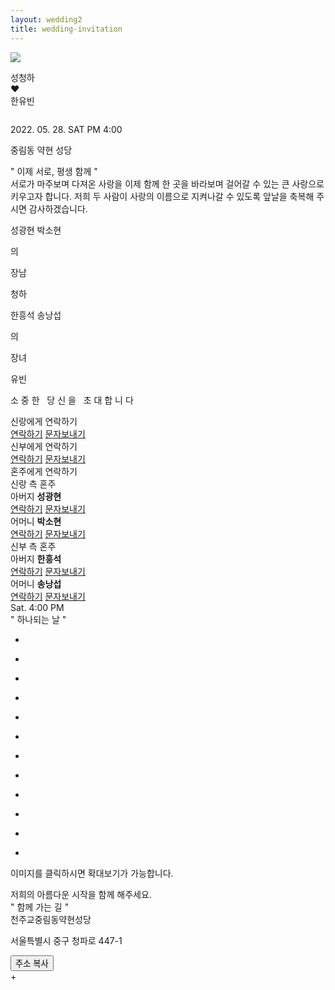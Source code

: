 ```yaml
---
layout: wedding2
title: wedding-invitation
---
```



<head>

<meta charset="utf-8">
<title> 성청하♡한유빈의 모바일청첩장입니다. </title>
<meta name="viewport" content="width=device-width,initial-scale=1.0,maximum-scale=5.0,minimum-scale=1.0,user-scalable=yes,target-densitydpi=medium-dpi" />
<meta name="format-detection" content="telephone=no" />
<meta property="og:type" content="website">
<meta property="og:image" content="../assets/invitation/img/church-1.jpeg"> <!-- Link Image -->
<meta property="og:title" content="성청하♡한유빈의 모바일청첩장"> <!-- Link Title -->
<meta property="og:description" content="우리 결혼합니다"> <!-- Link Text -->
<meta property="og:url" content="https://chunghasung.org/wedding-invitation"> <!-- Link URL -->
<link rel="stylesheet" type="text/css" href="../assets/invitation/css/kopubbatang.css" /> <!-- font-family: 'KoPub Batang'; -->
<link rel="stylesheet" type="text/css" href="../assets/invitation/css/nanummyeongjo.css" /> <!-- font-family: 'Nanum Myeongjo'; -->
<link rel="stylesheet" type="text/css" href="../assets/invitation/css/notosanskr.css" /> <!-- font-family: 'Noto Sans KR'; -->
<link rel="stylesheet" type="text/css" href="../assets/invitation/css/nanumgothic.css" /> <!-- font-family: 'Nanum Gothic'; -->
<link rel="stylesheet" type="text/css" href="../assets/invitation/css/lightSlider.css" />
<link rel="stylesheet" type="text/css" href="../assets/invitation/css/style.css" />
<link rel="stylesheet" type="text/css" href="../assets/invitation/css/videocontrols.css" />
<link rel="stylesheet" type="text/css" href="../assets/invitation/css/player.css" />
<link rel="stylesheet" type="text/css" href="../assets/invitation/css/common.css" />
<script type="text/javascript" src="../assets/invitation/js/jquery-1.12.4.min.js"></script> 
<script type="text/javascript" src="../assets/invitation/js/jquery-ui.min.js"></script>
<script type="text/javascript" src="../assets/invitation/js/lightSlider.js"></script>
<script type="text/javascript" src="../assets/invitation/js/jquery.rwdImageMaps.min.js"></script>
<script type="text/javascript" src="../assets/invitation/js/common.js"></script>
<script type="text/javascript" src="../assets/invitation/js/object_hash.js"></script>
</head>
<body class="mcard_31">
<div class="wrapper">

<section id="content">
<!--player-->
<div class="music">
<a href="javascript:music_player()">
<div>
  <img id="m_on" src="../assets/invitation/img/music_01_off.png" tppabs="../assets/invitation/img/music_01_off.png"/>
  <p style="display:none;" id="m_off">stop</p>
</div>
</a>
<audio id="audio" preload="none" loop="loop" src="../assets/invitation/music/bgm1.mp3"></audio>
</div>
<!--//player-->

<!--// 비주얼 -->
<section class="visual-section">
<div class="vertical-top">
<div class="vertical-item tit" id="hello">
<p class="p2">
성청하<br>
❤<br>
한유빈
</p>
</div>
<div class="vertical-item photo">
<img src="../assets/invitation/img/church-1.jpeg" alt="">
</div>
<div class="vertical-item info">
<p class="date">
2022. 05. 28. SAT PM 4:00
</p>
<p class="txt">
중림동 약현 성당 
</p>
</div>
</div>
</section>
<!-- 비주얼 //-->

<!--// 인사말 -->
<section class="greeting-section">
<div class="sec-tit">" 이제 서로, 평생 함께 "</div>
<div class="sec-txt">서로가 마주보며 다져온 사랑을
이제 함께 한 곳을 바라보며
걸어갈 수 있는 큰 사랑으로
키우고자 합니다.
저희 두 사람이 사랑의 이름으로
지켜나갈 수 있도록
앞날을 축복해 주시면
감사하겠습니다.</div>
<div class="info">
<div class="ib">
<div class="tb">
<div class="row">
<p class="honju">
<span class="gt-span">성광현</span>
<span class="gt-span bul"></span>
<span class="gt-span">박소현</span>
</p>
<p class="default">의</p>
<p class="gwangye">장남</p>
<p class="slsb">청하</p>
</div>
<div class="row">
<p class="honju">
<span class="gt-span">한흥석</span>
<span class="gt-span bul"></span>
<span class="gt-span">송낭섭</span>
</p>
<p class="default">의</p>
<p class="gwangye">장녀</p>
<p class="slsb">유빈</p>
</div>
</div>
</div>
</div>
</section>
<!-- 인사말 //-->

<!--// 배너 -->
<section class="banner-section">
<div class="tb">
<p class="txt">소 중 한 &nbsp; 당 신 을 &nbsp; 초 대 합 니 다</p>
</div>
</section>
<!-- 배너 //-->

<!--// 신랑 신부에게 연락하기 -->
<section class="slsbTel-section">
<div class="ib">
<div class="row">
<div class="slsb-tit">신랑에게 연락하기</div>
<div class="slsb-btn">
<a href="tel:01027196934" class="com-btn tel sl">연락하기</a>
<a href="sms:01027196934" class="com-btn sms">문자보내기</a>
</div>
</div>
<div class="row">
<div class="slsb-tit">신부에게 연락하기</div>
<div class="slsb-btn">
<a href="tel:01092337299" class="com-btn tel sb">연락하기</a>
<a href="sms:01092337299" class="com-btn sms">문자보내기</a>
</div>
</div>
</div>
</section>
<!-- 신랑 신부에게 연락하기 //-->

<!--// 혼주에게 연락하기 -->
<section class="honjuTel-section">
<div class="tit">혼주에게 연락하기</div>
<div class="con">
<div class="col">
<div class="honju-tit sl">신랑 측 혼주</div>
<div class="box first">
<div class="name"><span>아버지</span> <strong>성광현</strong></div>
<div class="honju-btn">
<a href="tel:01054869607" class="com-btn tel sl">연락하기</a>
<a href="sms:01054869607" class="com-btn sms">문자보내기</a>
</div>
</div>
<div class="box">
<div class="name"><span>어머니</span> <strong>박소현</strong></div>
<div class="honju-btn">
<a href="tel:01063739607" class="com-btn tel sl">연락하기</a>
<a href="sms:01063739607" class="com-btn sms">문자보내기</a>
</div>
</div>
</div>
<div class="col">
<div class="honju-tit sb">신부 측 혼주</div>
<div class="box first">
<div class="name"><span>아버지</span> <strong>한흥석</strong></div>
<div class="honju-btn">
<a href="tel:01025305143" class="com-btn tel sb">연락하기</a>
<a href="sms:01025305143" class="com-btn sms">문자보내기</a>
</div>
</div>
<div class="box">
<div class="name"><span>어머니</span> <strong>송낭섭</strong></div>
<div class="honju-btn">
<a href="tel:01064605143" class="com-btn tel sb">연락하기</a>
<a href="sms:01064605143" class="com-btn sms">문자보내기</a>
</div>
</div>
</div>
</div>
</section>
<!-- 혼주에게 연락하기 //-->

<!--// 달력 -->
<section class="calendar-section">
<div class="calendar-wrap">
<div id="calendar"></div>
<div class="day-time">
<span class="day">Sat.</span> <span class="time">4:00 PM</span>
</div>
</div>
</section>
<!-- 달력 //-->

<!--// 갤러리 -->
<section class="gallery-section type3">
<div class="sec-tit">" 하나되는 날 "</div>
<div class="contain">
<ul class="type3-list">
<li onclick="galleryPOP('open', 'type3', 1);">
<div class="box" style="background-image:url(../assets/invitation/img/church-1.jpeg);"></div>
</li>
<li onclick="galleryPOP('open', 'type3', 2);">
<div class="box" style="background-image:url(../assets/invitation/img/church-2.jpeg);"></div>
</li>
<li onclick="galleryPOP('open', 'type3', 3);">
<div class="box" style="background-image:url(../assets/invitation/img/church-2.jpeg);"></div>
</li>
<li onclick="galleryPOP('open', 'type3', 4);">
<div class="box" style="background-image:url(../assets/invitation/img/church-2.jpeg);"></div>
</li>
<li onclick="galleryPOP('open', 'type3', 5);">
<div class="box" style="background-image:url(../assets/invitation/img/church-2.jpeg);"></div>
</li>
<li onclick="galleryPOP('open', 'type3', 6);">
<div class="box" style="background-image:url(../assets/invitation/img/church-2.jpeg);"></div>
</li>
<li onclick="galleryPOP('open', 'type3', 7);">
<div class="box" style="background-image:url(../assets/invitation/img/church-2.jpeg);"></div>
</li>
<li onclick="galleryPOP('open', 'type3', 8);">
<div class="box" style="background-image:url(../assets/invitation/img/church-2.jpeg);"></div>
</li>
<li onclick="galleryPOP('open', 'type3', 9);">
<div class="box" style="background-image:url(../assets/invitation/img/church-2.jpeg);"></div>
</li>
<li onclick="galleryPOP('open', 'type3', 10);">
<div class="box" style="background-image:url(../assets/invitation/img/church-2.jpeg);"></div>
</li>
<li onclick="galleryPOP('open', 'type3', 11);">
<div class="box" style="background-image:url(../assets/invitation/img/church-2.jpeg);"></div>
</li>
<li onclick="galleryPOP('open', 'type3', 12);">
<div class="box" style="background-image:url(../assets/invitation/img/church-2.jpeg);"></div>
</li>
</ul>
<p class="ex">이미지를 클릭하시면 확대보기가 가능합니다.</p>
</div>
</section>
<!-- 갤러리 //-->

<!--// 텍스트 배너 -->
<section class="tbanner-section">
<div class="text vertical">
<div class="text">저희의
아름다운 시작을
함께 해주세요.</div>
</div>
</section>
<!-- 텍스트 배너 //-->

<!--// 오시는길 -->
<section class="location-section">
<div class="sec-tit">" 함께 가는 길 "</div>
<div class="map-area">
<div class="head">
<div class="tit">천주교중림동약현성당</div>
<div class="txt">
<p>서울특별시 중구 청파로 447-1</p>
</div>
<button type="button" class="btn" onclick="addressCopyLink('서울특별시 중구 청파로 447-1')">주소 복사</button>
</div>
<div id="map_canvas" class="map">+


<div style="font:normal normal 400 12px/normal dotum, sans-serif; width:100%; height:100%; color:#333; position:relative">
<div style="height: 100%;">
<script type="text/javascript" src="//dapi.kakao.com/v2/maps/sdk.js?appkey=d6cc107b2a366895e22e0ba2626f4df2"></script>
<script>
var container = document.getElementById('map_canvas');
var options = {
center: new kakao.maps.LatLng(37.559081953946645, 126.96697441028365),
        level: 3
};

var map = new kakao.maps.Map(container, options);
var marker = new kakao.maps.Marker({ 
    // 지도 중심좌표에 마커를 생성합니다 
    position: map.getCenter() 
}); 
// 지도에 마커를 표시합니다
marker.setMap(map);


var infowindow = new kakao.maps.InfoWindow({
        content: '<div id="a" class="txt" style="font-size:15px;width:150px;text-align:center;padding:6px 0;">천주교중림동약현성당</div>'});
infowindow.open(map, marker);


</script>
</div>
</div>
</div>
<div class="link">
<ul>
<li>
<a target="_blank" class="tmap" href="https://apis.openapi.sk.com/tmap/app/routes?appKey=l7xx3a68a3c58b74417cbd7410f35f042b08&name=천주교중림동약현성당&lon=126.96697441028365&lat=37.559081953946645">티맵</a>
</li>
<li>
<script src="https://developers.kakao.com/sdk/js/kakao.min.js"></script>
<script src="//developers.kakao.com/sdk/js/kakao.min.js"></script>
<script type='text/javascript'>
Kakao.init('d6cc107b2a366895e22e0ba2626f4df2');
function kakao_navi(){
  if( /Android|webOS|iPhone|iPad|iPod|BlackBerry|IEMobile|Opera Mini/i.test(navigator.userAgent) ) {
   Kakao.Navi.start({
        name: '천주교중림동약현성당',
        x: 126.96697441028365,
        y: 37.559081953946645,
        coordType: 'wgs84'
    });
  } else {
   alert('모바일 기기 전용 기능입니다')
  }
}
</script>
<a target="_blank" onclick="kakao_navi();" class="kakaonavi">카카오내비</a>
</li>


<li>
<a target="_blank" class="navermap" href="nmap://place?lat=37.559081953946645&lng=126.96697441028365&name=천주교중림동약현성당">네이버지도</a>
</li>
<li>
<a target="_blank" class="kakaomap" href="https://map.kakao.com/link/to/천주교중림동약현성당,37.559081953946645,126.96697441028365">카카오맵</a>
</li>
</ul>
</div>
</div>
<!--<div class="map-img">
<img src="/mobile/new_m/mcard/images/map/map_01.jpg" alt="">
</div>-->
<div class="info">
<div class="contain">
<dl>
<style>
.mybutton {
  position: relative;
  background-color: #b7b7b7;
  left:0.6rem;
  top: 0.1rem;
  border: none;
  padding: 0.1rem 0.4rem;
  color: white;
  text-align: center;
  text-decoration: none;
  display: inline-block;
  font-size: 0.6rem;
  border-radius: 10%
}
</style>
<dt>자가용 이용시 주차 안내<button class="mybutton" onclick="addressCopyLink('서울시 중구 칠패로 5')">주차장 주소 복사</button></dt>

<dd>서소문 역사박물관 주차장 (서울시 중구 칠패로 5) 에 주차하시면 축의대에서 주차권을 드립니다. 주차장에서 도보 5분 소요</dd>

</dl>
<dl>
<dt>서울역 기차 탑승 하차시 (약 655M 도보로 11분소요)</dt>
<dd>공항철도,경의선쪽 3번출구 롯데마트쪽 계단으로 내려와 우측 150M직진 -횡단보도이용-우측으로 300M 직진</dd>
</dl>
<dl>
<dt>2호선 5호선 지하철 이용시</dt>
<dd>충정로역 5번출구 - 300M직진- 중림파출소 맞은편
5호선 이용자는 2호선 환승역으로 나와 5번출구 방향이용
</dd>
</dl>
<dl>
<dt>1,4호선 지하철 이용시 (약 655M 도보로 11분소요)</dt>
<dd>지하서울역 1번출구(에스컬레이터이용) - 롯데아울렛과 롯데마트 사잇길로 직진- 롯데마트쪽 계단으로 내려와 우측 150M 직진 -횡단보도이용 - 우측으로 300M 직진
4호선 이용자는 1호선 환승역으로 나와 1번출구 방향이용
</dd>
</dl>
<dl>
<dt>버스안내</dt>
<dd>1.한국경제신문사 앞 : 7011(녹)7013A(녹)7013B(녹)7017(녹)
2.한국경제신문사 건너 브라운스톤 앞 : 603(파)7011(녹)7013A(녹)7013B(녹)7017(녹)
3.충정로 4번 출구 :7017(녹) 1000,1101,1200,1300,1301,1400,1500,1100,M6118,172(파)472(파)603(파),
7011(녹)7013A(녹)7013B(녹)
4.충정로 2번 출구 : 8601,2500,M6117,1301,1000,1100,1002,1200,1300,1400,1500,172(파),472(파),
600(파),602(파),603(파),7011(녹),7013A(녹),7013B(녹),7017(녹)
5.서울역 서부(남영동 방향) : 163(파)261(파)262(파)263(파)604(파)
6.서울역 서부(길 건너 편) : 163(파)261(파)263(파)503(파)604(파)
</dd>
</dl>
</div>
</div>
<div class="info">
<div class="contain">

<dl>
<dt>기타안내</dt>
<dd>성당에서 화환은 받지 않습니다.</dd>
</dl>
</div>
</div>
</section>
<!-- 오시는길 //-->

<!-- 축의금 계좌번호-->
<section class="account-section">
<div class="sec-tit">" 신랑신부에게 마음 전하기 "</div>
<div class="sec-txt">축하의 마음을 담아 축의금을 전달해보세요.</div>
<div class="ib">
<div class="row">
<div class="slsb-tit">신랑측 마음</div>
<div class="slsb-btn">
<a href="javascript:popOpen('0 1rem','accountCopyG');" class="com-btn acc sl">계좌번호 보기</a>
</div>
</div>
<div class="row">
<div class="slsb-tit">신부측 마음</div>
<div class="slsb-btn">
<a href="javascript:popOpen('0 1rem','accountCopyB');" class="com-btn acc sb">계좌번호 보기</a>
</div>
</div>	
</div>

</section>
<!--// 축의금 계좌번호-->

<!--// 메시지 -->
<section class="message-section">
<div class="sec-tit">" 축하해주세요 "</div>

<div class="form">
<form action="">
<div class="group col-2 first">
<div>
<input type="text" name="" id="commentName" class="input" placeholder="이름">
</div>
<div>
<input type="password" name="" id="commentPass" class="input" placeholder="비밀번호">
</div>
</div>
<div class="group">
<div>
<textarea name="" id="commentContents" class="textarea"></textarea>
</div>
</div>
<div class="buttons">
<button type="button" class="btn submit" onclick="putContents();">등록하기</button>
</div>
</form>
</div>


<div class="comment" id="comment">
<ul class="comment-list" id="comment-list">
</ul>
</div>

<div class="paging" id="paging">
</div>
</section>

<!-- 메시지 //-->

<!--// 푸터 -->
<footer id="footer">
<div class="foot-share">
<ul class="foot-share-list">
<script src="https://developers.kakao.com/sdk/js/kakao.min.js"></script>
<script type="text/javascript">
Kakao.init('d6cc107b2a366895e22e0ba2626f4df2');
function kakaosendLink() {
  Kakao.Link.sendDefault({
  objectType: 'feed',
  content: {
    title: '성청하♡한유빈의 모바일청첩장입니다',
    description: '우리 결혼합니다',
    imageUrl:
      'https://chunghasung.org/wedding-invitation/assets/invitation/img/church-2.jpeg',
    link: {
      mobileWebUrl: 'https://chunghasung.org/wedding-invitation',
      webUrl: 'https://chunghasung.org/wedding-invitation',
    }
  },
  buttons: [
   {
     title: '웹으로 보기',
     link: {
       mobileWebUrl: 'https://chunghasung.org/wedding-invitation',
       webUrl: 'https://chunghasung.org/wedding-invitation',
     }
   },
   {
     title: '앱으로 보기',
       link: {
        mobileWebUrl: 'https://chunghasung.org/wedding-invitation',
        webUrl: 'https://chunghasung.org/wedding-invitation',
       }
    }
  ]
 });
}
</script>
<li>
<a target=_black href="#" onclick="kakaosendLink();" class="kakao">
카카오톡<br> 공유하기
</a>
</li>
<li>
<a target=_blank href="http://m.facebook.com/sharer.php?u=http://chunghasung.org/wedding-invitation" class="facebook">
페이스북<br> 공유하기
</a>
</li>
</ul>
</div>
</footer>
<!-- 푸터 //-->

<div class="gallery-pop-wrap">
<div class="pop-header">
<div class="tit">갤러리</div>
</div>
<div class="pop-body">
<ul id="pop-gallery" class="gallery list-unstyled cS-hidden roll_type01">
<li data-thumb="../assets/invitation/img/church-1.jpeg">
<div class="box">
<div class="pos">
<div class="cen">
<img src="../assets/invitation/img/church-1.jpeg" />
</div>
</div>
</div>
</li>
<li data-thumb="../assets/invitation/img/church-2.jpeg">
<div class="box">
<div class="pos">
<div class="cen">
<img src="../assets/invitation/img/church-2.jpeg" />
</div>
</div>
</div>
</li>
<li data-thumb="/mobile/new_m/mcard/images/common/gallery_sample_03.jpg?v=0.0.1">
<div class="box">
<div class="pos">
<div class="cen">
<img src="/mobile/new_m/mcard/images/common/gallery_sample_03.jpg?v=0.0.1" />
</div>
</div>
</div>
</li>
<li data-thumb="/mobile/new_m/mcard/images/common/gallery_sample_04.jpg?v=0.0.1">
<div class="box">
<div class="pos">
<div class="cen">
<img src="/mobile/new_m/mcard/images/common/gallery_sample_04.jpg?v=0.0.1" />
</div>
</div>
</div>
</li>
<li data-thumb="/mobile/new_m/mcard/images/common/gallery_sample_05.jpg?v=0.0.1">
<div class="box">
<div class="pos">
<div class="cen">
<img src="/mobile/new_m/mcard/images/common/gallery_sample_05.jpg?v=0.0.1" />
</div>
</div>
</div>
</li>
<li data-thumb="/mobile/new_m/mcard/images/common/gallery_sample_06.jpg?v=0.0.1">
<div class="box">
<div class="pos">
<div class="cen">
<img src="/mobile/new_m/mcard/images/common/gallery_sample_06.jpg?v=0.0.1" />
</div>
</div>
</div>
</li>
<li data-thumb="/mobile/new_m/mcard/images/common/gallery_sample_07.jpg?v=0.0.1">
<div class="box">
<div class="pos">
<div class="cen">
<img src="/mobile/new_m/mcard/images/common/gallery_sample_07.jpg?v=0.0.1" />
</div>
</div>
</div>
</li>
<li data-thumb="/mobile/new_m/mcard/images/common/gallery_sample_08.jpg?v=0.0.1">
<div class="box">
<div class="pos">
<div class="cen">
<img src="/mobile/new_m/mcard/images/common/gallery_sample_08.jpg?v=0.0.1" />
</div>
</div>
</div>
</li>
<li data-thumb="/mobile/new_m/mcard/images/common/gallery_sample_09.jpg?v=0.0.1">
<div class="box">
<div class="pos">
<div class="cen">
<img src="/mobile/new_m/mcard/images/common/gallery_sample_09.jpg?v=0.0.1" />
</div>
</div>
</div>
</li>
<li data-thumb="/mobile/new_m/mcard/images/common/gallery_sample_10.jpg?v=0.0.1">
<div class="box">
<div class="pos">
<div class="cen">
<img src="/mobile/new_m/mcard/images/common/gallery_sample_10.jpg?v=0.0.1" />
</div>
</div>
</div>
</li>
<li data-thumb="/mobile/new_m/mcard/images/common/gallery_sample_11.jpg?v=0.0.1">
<div class="box">
<div class="pos">
<div class="cen">
<img src="/mobile/new_m/mcard/images/common/gallery_sample_11.jpg?v=0.0.1" />
</div>
</div>
</div>
</li>
<li data-thumb="/mobile/new_m/mcard/images/common/gallery_sample_12.jpg?v=0.0.1">
<div class="box">
<div class="pos">
<div class="cen">
<img src="/mobile/new_m/mcard/images/common/gallery_sample_12.jpg?v=0.0.1" />
</div>
</div>
</div>
</li>
</ul>
</div>
<button href="javascript:pcAlert();" class="close-btn" onclick="galleryPOP('close', 'type3')">닫기</button>
</div>

<div class="pop-wrap messageDelete" id="messageDelete">
<div class="pop-inner">
<div class="pop-head">방명록 삭제</div>
<div class="pop-body">
<div class="form">
<form action="">
<div class="con">
<div class="group">
<div>
<input type="password" name="" id="deleteCom" class="input" placeholder="password">
</div>
</div>
</div>
<div class="buttons">
<a href="javascript:void(0);" class="btn" onclick="popClose('messageDelete')">취소</a>
<button type="button" class="btn" onclick="deleteComment();">확인</button>
</div>
</form>
</div>
</div>
<a href="javascript:void(0);" class="close-btn" onclick="popClose('messageDelete')">닫기</a>
</div>
</div>

<div class="pop-wrap accountCopy" id="accountCopyG">
<div class="pop-inner">
<div class="pop-head">신랑측 계좌번호</div>
<div class="pop-body">
<div class="form">
<form action="">
<div class="group col-2 first">
<div>
농협
</div>
<div>
<span>예금주 : </span> [부]성광현
</div>
</div>
<div class="group">
<div>
<input name="GBankNum1" id="GBankNum1" class="input" readonly value="253-12-008865"><button type="button" class="btn" onclick="jsCopyLink('25312008865', 'accountCopyG', '1')">복사</button>
</div>
</div>
<div class="group col-2">
<div>
우리은행
</div>
<div>
<span>예금주 : </span> 성청하
</div>
</div>
<div class="group">
<div>
<input name="GBankNum2" id="GBankNum2" class="input" readonly value="1002-633-915014"><button type="button" class="btn" onclick="jsCopyLink('1002633915014', 'accountCopyG', '2')">복사</button>
</div>
</div>
</form>
</div>
</div>
<button href="javascript:void(0);" class="close-btn" onclick="popClose('accountCopyG')">닫기</button>
</div>
</div>

<div class="pop-wrap accountCopy" id="accountCopyB">
<div class="pop-inner">
<div class="pop-head">신부측 계좌번호</div>
<div class="pop-body">
<div class="form">
<form action="">
<div class="group col-2 first">
<div>
국민은행
</div>
<div>
<span>예금주 : </span> [모]송낭섭
</div>
</div>
<div class="group">
<div>
<input name="BBankNum1" id="BBankNum1" class="input" readonly value="805910-09-973807"><button type="button" class="btn" onclick="jsCopyLink('80591009973807', 'accountCopyB', '3')">복사</button>
</div>
</div>
<div class="group col-2">
<div>
국민은행
</div>
<div>
<span>예금주 : </span> 한유빈
</div>
</div>
<div class="group">
<div>
<input name="BBankNum2" id="BBankNum2" class="input" readonly value="695002-01-219191"><button type="button" class="btn" onclick="jsCopyLink('69500201219191', 'accountCopyB', '4')">복사</button>
</div>
</div>	
</form>
</div>
</div>
<button href="javascript:void(0);" class="close-btn" onclick="popClose('accountCopyB')">닫기</button>
</div>
</div>

<div class="pop-wrap copyComplete" id="copyCompleteAdd">
<div class="pop-inner">
<div class="pop-body">
<div class="form">
<form action="">
<div class="con">
<div class="group">
<div>
<div class="tit">주소가 복사되었습니다.</div>
</div>
</div>
</div>
<div class="buttons">	
<a href="javascript:void(0);" class="btn" onclick="popClose('copyCompleteAdd')">확인</a>
</div>
</form>
</div>
</div>
</div>
</div>

<div class="pop-wrap copyComplete" id="copyComplete1">
<div class="pop-inner">
<div class="pop-body">
<div class="form">
<form action="">
<div class="con">
<div class="group">
<div>
<div class="tit">계좌번호가 복사되었습니다.</div>
<div class="bkinfo">
<span>농협 253-12-008865</span><br><span>예금주 성광현</span>
</div>
</div>
</div>
</div>
<div class="buttons">	
<a href="javascript:void(0);" class="btn" onclick="popClose('copyComplete1')">확인</a>
</div>
</form>
</div>
</div>
</div>
</div>

<div class="pop-wrap copyComplete" id="copyComplete2">
<div class="pop-inner">
<div class="pop-body">
<div class="form">
<form action="">
<div class="con">
<div class="group">
<div>
<div class="tit">계좌번호가 복사되었습니다.</div>
<div class="bkinfo">
<span>우리은행 1002-633-915014</span><br><span>예금주 성청하</span>
</div>
</div>
</div>
</div>
<div class="buttons">	
<a href="javascript:void(0);" class="btn" onclick="popClose('copyComplete2')">확인</a>
</div>
</form>
</div>
</div>
</div>
</div>

<div class="pop-wrap copyComplete" id="copyComplete3">
<div class="pop-inner">
<div class="pop-body">
<div class="form">
<form action="">
<div class="con">
<div class="group">
<div>
<div class="tit">계좌번호가 복사되었습니다.</div>
<div class="bkinfo">
<span>국민은행 805910-09-973807</span><br><span>예금주 송낭섭</span>
</div>
</div>
</div>
</div>
<div class="buttons">	
<a href="javascript:void(0);" class="btn" onclick="popClose('copyComplete3')">확인</a>
</div>
</form>
</div>
</div>
</div>
</div>

<div class="pop-wrap copyComplete" id="copyComplete4">
<div class="pop-inner">
<div class="pop-body">
<div class="form">
<form action="">
<div class="con">
<div class="group">
<div>
<div class="tit">계좌번호가 복사되었습니다.</div>
<div class="bkinfo">
<span>국민은행 695002-01-219191</span><br><span>예금주 한유빈</span>
</div>
</div>
</div>
</div>
<div class="buttons">	
<a href="javascript:void(0);" class="btn" onclick="popClose('copyComplete4')">확인</a>
</div>
</form>
</div>
</div>
</div>
</div>

<div class="pop-wrap copyComplete" id="register">
<div class="pop-inner">
<div class="pop-body">
<div class="form">
<form action="">
<div class="con">
<div class="group">
<div>
<div class="tit">축하메시지가 등록되었습니다.</div>
</div>
</div>
</div>
<div class="buttons">	
<a href="javascript:void(0);" class="btn" onclick="popClose('register')">확인</a>
</div>
</form>
</div>
</div>
</div>
</div>

<script src="https://sdk.amazonaws.com/js/aws-sdk-2.410.0.min.js"></script>
<script type="text/javascript">

var contentObj = new Array();

var commentList = document.getElementById("comment-list")

var countPerEachPage = 5;
var countOfPages = 0;
var presentPage = 1;
var addPageList = new Array();

// Initialize the Amazon Cognito credentials provider
AWS.config.region = 'us-west-1'; // Region
AWS.config.credentials = new AWS.CognitoIdentityCredentials({
    IdentityPoolId: 'us-west-1:488e4513-da93-4e0f-ba39-42fb574a0a13',
});
var client = new AWS.DynamoDB();

var tableName = "invitationTable";



var deleteName = "";
var deleteDate = "";
var deleteTxt= "";

function setupDeleteId(n, d, t) {

    deleteName = n;
    deleteDate = d;
    deleteTxt = t;
}

function deleteComment() {
    var pass = document.getElementById("deleteCom").value;

    var tmp = {
        Date: { S: deleteDate},
        Name: { S: deleteName},
        Pasword: {S: pass}
    }

    var hash = objectHash.sha1(tmp);

    var params = {
        TableName: tableName,
        Key: { 
            "Purpose": { S: hash},
            "Date": { S: deleteDate},
        },
        ReturnValues: "ALL_OLD"
        
    };
    client.deleteItem(params, function(tableErr, tableData) {
        if (tableErr) {
            console.error("Delete Item Error JSON:", JSON.stringify(tableErr, null, 2));
        } else {
            if (jQuery.isEmptyObject(tableData)) {
                alert("비밀번호가 일치하지 않습니다.");
            } else {
                console.log("Delete Item successfully!");
                popClose('messageDelete');
                loadContents();
            }
        }
        // clear password form
        document.getElementById("deleteCom").value = "";
    });

}

function loadContents() {
    // Set the parameters
    var params = {
        TableName: tableName
    };
    var scanResults = new Array();

    client.scan(params, function(tableErr, tableData) {
        if (tableErr) {
            console.error("Get Item Error JSON:", JSON.stringify(tableErr, null, 2));
        } else {
            console.log("Get Item successfully!");
            contentObj = new Array();
            tableData.Items.forEach(ele => 
                contentObj.push({
                    name: ele["Name"]["S"],
                    date: ele["Date"]["S"],
                    txt: ele["txt"]["S"]
                })
            );
            contentObj = contentObj.sort((a, b) => a["date"] < b["date"]);
            countOfPages = getCountOfPages();
            if (presentPage > countOfPages) {
                presentPage = countOfPages;
            }
            loadMyPaginationList();
            // clear the form
            document.getElementById("commentName").value = "";
            document.getElementById("commentPass").value = "";
            document.getElementById("commentContents").value = "";
        }
    });
}

function putContents() {

    // get current date
    var current = new Date().toLocaleString('en-US', {timeZone:"Asia/Seoul"})

    // get data
    var name = document.getElementById("commentName").value
    var pass = document.getElementById("commentPass").value
    var contents = document.getElementById("commentContents").value

    if (name == "" || pass == "" || contents == "") {
        alert("이름, 비밀번호, 내용을 입력해주세요.");
        return;
    }

    var tmp = {
        Date: { S: current},
        Name: { S: name},
        Pasword: {S: pass}
    }

    var hash = objectHash.sha1(tmp);

    // Set the parameters
    var params = {
        TableName: tableName,
        Item: { 
            Purpose: { S: hash},
            Date: { S: current},
            Name: { S: name},
            txt: { S: contents }
        }
    };


    client.putItem(params, function(tableErr, tableData) {
        if (tableErr) {
            console.error("Error JSON:", JSON.stringify(tableErr, null, 2));
        } else {
            console.log("Put Item successfully!");
            presentPage = 1;
            loadContents();
            popOpen('0 1rem', 'register');
        }
    });
    
}

//function for creating how many how many number per each page
function getCountOfPages() {
    return Math.ceil(contentObj.length / countPerEachPage);
}

function createEachPage() {
    var cList = document.getElementById("comment-list")
    cList.innerHTML = "";
    for (i=0; i<addPageList.length; i++) {
        var name = addPageList[i].name;
        var da = addPageList[i].date;
        var txt = addPageList[i].txt;
        var newComment = "<li class = \"list\">"
        + "<div class = \"tit\">"
        + "<span class = \"name\" id=\"commentName"+i+"\">" + name + "</span>\n"
        + "<span class = \"date\" id=\"commentDate"+i+"\">" + da + "</span>"
        + "</div>"
        + "<p class = \"txt\" id=\"commentTxt"+i+"\">" + txt + "</p>"
        + "<a class=\"delete-btn\" id=\"deleteCom"+i+"\" onclick=\"setupDeleteId("+ "'" + name + "'" + ",'" + da + "'," + "'" + txt + "'" + ");popOpen('0 1rem','messageDelete')\">댓글삭제</a>"
        + "</li>";
        cList.innerHTML = cList.innerHTML + newComment

    }
}

function createPages() {
    var pageList = document.getElementById("paging")
    pageList.innerHTML = "";
    var prev = "<a class=\"prev\" onclick=\"goPrev();\">&lt;</a>"
    var next = "<a class=\"next\" onclick=\"goNext();\">&gt;</a>"
    var pages = ""
    for (i=1; i<=countOfPages; i++) {
        if (presentPage == i) {
            pages += "<a onclick=\"gotoPage(" + i + ")\" class=\"on\">" + i + "</a>"
        } else {
            pages += "<a onclick=\"gotoPage(" + i + ")\">" + i + "</a>"
        }
    }
    if (pages != "") {
        pageList.innerHTML = pageList.innerHTML + prev + pages + next;
    }
}




function loadMyPaginationList() {
    var start = ((presentPage - 1) * countPerEachPage);
    var end = start + countPerEachPage;
    addPageList = contentObj.slice(start, end);
    createEachPage();
    // create pages
    createPages();
}


function gotoPage(pageNumber) {
    if (pageNumber >= 1 && pageNumber <= countOfPages) {
        presentPage = pageNumber
        loadMyPaginationList();
    }
}

function goNext() {
    if (presentPage < countOfPages) {
        presentPage += 1;
    }
    loadMyPaginationList();
}

function goPrev() {
    if (presentPage > 1) {
        presentPage -= 1;
    }
    loadMyPaginationList();
}

window.onload = startup;
function startup() {
    getDday();
    loadContents();
}

function getDday() {
    // d-day caculator
    var current = new Date(new Date().toLocaleString('en-US', {timeZone:"Asia/Seoul"}));
    var weddingDate = new Date("2022", "5", "24");
    var oneDay = 86400000;
    var dday = Math.round(Math.abs(current - weddingDate)/oneDay);
    var hello = document.getElementById("hello");
    hello.innerHTML = "<p class=\"p1\">\n" + "우리 결혼<br>" + "합니다<br>" + "(D-" + dday + ")</p>" + hello.innerHTML;
}

</script>


<script>
function music_player(){
  if ($('#m_off').text()=='stop'){
    bgmStart('../assets/invitation/music/bgm1.mp3');
    $('#m_off').text('start');
    document.getElementById('m_on').src="../assets/invitation/img/music_01_on.png" 
  }else{
    bgmStop();
    $('#m_off').text('stop')
    document.getElementById('m_on').src="../assets/invitation/img/music_01_off.png" 
  }
}

function bgmStart(link){
  if ( window.HTMLAudioElement ) {
    audio = $('audio');
    audio[0].src = link;
    audio[0].load();
    audio[0].play();
    //alert("audio");
  }else{
    //ie_player.setBGM(link);
    //alert(ie_player.src);
    setTimeout("ie_player.bgmPlay()", 245);	
    //alert("ifrm");
  }
}

function bgmStop(){
  if ( window.HTMLAudioElement ) {
    audio = $('audio');
    audio[0].pause();
  }else{
    ie_player.bgmStop();
  }
}

// BGM
music_player();

// 팝업갤러리
popGallery();

// 달력
dataPicker('2022-05-28T09:00:00.000Z');

$(window).scroll(function(){
if($(".visual-section").outerHeight() - 50 <= $(window).scrollTop()){
  $(".music").addClass("active");
} else{
  $(".music").removeClass("active");
}
});

// 다음 지도
// daumMap(37.546303, 127.048160);

function jsCopyLink(copyText, id, complete_id) {
    var tmpTextarea = document.createElement('textarea');
    tmpTextarea.value = copyText;

    document.body.appendChild(tmpTextarea);
    tmpTextarea.select();
    tmpTextarea.setSelectionRange(0, 9999);  // 셀렉트 범위 설정

    document.execCommand('copy');
    document.body.removeChild(tmpTextarea);
    popClose(id);
    popOpen('0 1rem','copyComplete'+complete_id);
    //alert("URL 복사가 완료되었습니다."); 					  
}

function addressCopyLink(copyText) {
    var tmpTextarea = document.createElement('textarea');
    tmpTextarea.value = copyText;

    document.body.appendChild(tmpTextarea);
    tmpTextarea.select();
    tmpTextarea.setSelectionRange(0, 9999);  // 셀렉트 범위 설정

    document.execCommand('copy');
    document.body.removeChild(tmpTextarea);
 
    popOpen('0 1rem','copyCompleteAdd');
    //alert("URL 복사가 완료되었습니다."); 					  
}
</script>

